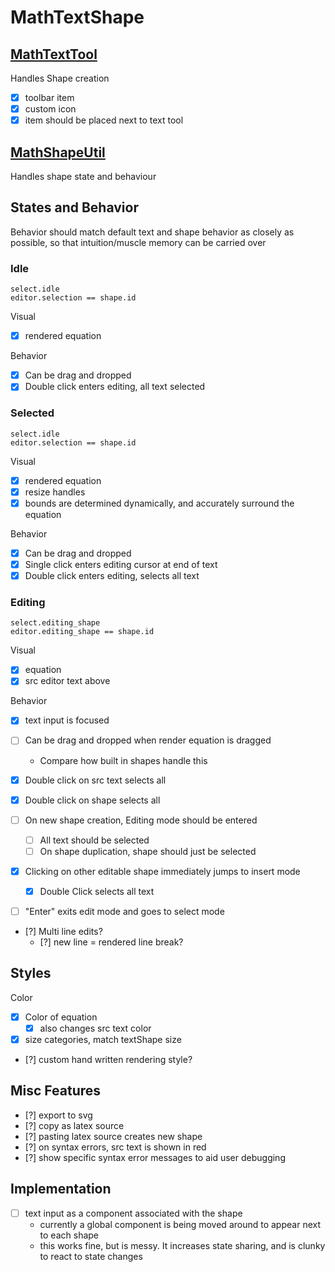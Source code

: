 # MathTextShape
## [MathTextTool](./MathShapeTool.tsx)
Handles Shape creation

- [x] toolbar item
- [x] custom icon
- [x] item should be placed next to text tool
## [MathShapeUtil](./MathShapeUtil.tsx)
Handles shape state and behaviour

## States and Behavior
Behavior should match default text and shape behavior as closely as possible, so that intuition/muscle memory can be 
carried over
### Idle

```
select.idle
editor.selection == shape.id
```

Visual
- [x] rendered equation

Behavior
- [x] Can be drag and dropped
- [x] Double click enters editing, all text selected
### Selected
```
select.idle
editor.selection == shape.id
```

Visual
- [x] rendered equation
- [x] resize handles
- [x] bounds are determined dynamically, and accurately surround the equation

Behavior
- [x] Can be drag and dropped
- [x] Single click enters editing cursor at end of text
- [x] Double click enters editing, selects all text
### Editing

```
select.editing_shape
editor.editing_shape == shape.id
```

Visual
- [x] equation
- [x] src editor text above

Behavior
- [x] text input is focused
- [ ] Can be drag and dropped when render equation is dragged
    - Compare how built in shapes handle this
- [x] Double click on src text selects all
- [x] Double click on shape selects all 
- [ ] On new shape creation, Editing mode should be entered
    - [ ] All text should be selected
    - [ ] On shape duplication, shape should just be selected
- [x] Clicking on other editable shape immediately jumps to insert mode
    - [x] Double Click selects all text
- [ ] "Enter" exits edit mode and goes to select mode


- [?] Multi line edits?
    - [?] new line = rendered line break?

## Styles
Color 
- [x] Color of equation
    - [x] also changes src text color
- [x] size categories, match textShape size

- [?] custom hand written rendering style?

## Misc Features
- [?] export to svg
- [?] copy as latex source
- [?] pasting latex source creates new shape
- [?] on syntax errors, src text is shown in red
- [?] show specific syntax error messages to aid user debugging

## Implementation

- [ ] text input as a component associated with the shape
    - currently a global component is being moved around to appear next to each shape
    - this works fine, but is messy. It increases state sharing, and is clunky to react to state changes


